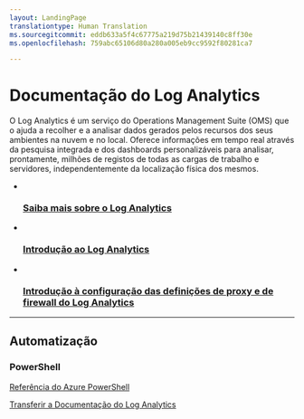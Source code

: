 ```yaml
---
layout: LandingPage
translationtype: Human Translation
ms.sourcegitcommit: eddb633a5f4c67775a219d75b21439140c8ff30e
ms.openlocfilehash: 759abc65106d80a280a005eb9cc9592f80281ca7

---
```

# <a name="log-analytics-documentation"></a>Documentação do Log Analytics

O Log Analytics é um serviço do Operations Management Suite (OMS) que o ajuda a recolher e a analisar dados gerados pelos recursos dos seus ambientes na nuvem e no local. Oferece informações em tempo real através da pesquisa integrada e dos dashboards personalizáveis para analisar, prontamente, milhões de registos de todas as cargas de trabalho e servidores, independentemente da localização física dos mesmos.

<ul class="panelContent cardsFTitle">
    <li>
        <a href="/azure/log-analytics/log-analytics-overview">
        <div class="cardSize">
            <div class="cardPadding">
                <div class="card">
                    <div class="cardImageOuter">
                        <div class="cardImage">
                            <img src="media/index/log-analytics.svg" alt="" />
                        </div>
                    </div>
                    <div class="cardText">
                        <h3>Saiba mais sobre o Log Analytics</h3>
                    </div>
                </div>
            </div>
        </div>
        </a>
    </li>
    <li>
        <a href="/azure/log-analytics/log-analytics-get-started">
        <div class="cardSize">
            <div class="cardPadding">
                <div class="card">
                    <div class="cardImageOuter">
                        <div class="cardImage">
                            <img src="media/index/get-started.svg" alt="" />
                        </div>
                    </div>
                    <div class="cardText">
                        <h3>Introdução ao Log Analytics</h3>
                    </div>
                </div>
            </div>
        </div>
        </a>
    </li>
    <li>
        <a href="/azure/log-analytics/log-analytics-proxy-firewall">
        <div class="cardSize">
            <div class="cardPadding">
                <div class="card">
                    <div class="cardImageOuter">
                        <div class="cardImage">
                            <img src="media/index/get-started.svg" alt="" />
                        </div>
                    </div>
                    <div class="cardText">
                        <h3>Introdução à configuração das definições de proxy e de firewall do Log Analytics</h3>
                    </div>
                </div>
            </div>
        </div>
        </a>
    </li>
</ul>

---

## <a name="automation"></a>Automatização

### <a name="powershell"></a>PowerShell 
[Referência do Azure PowerShell](/powershell/azureps-cmdlets-docs) 

<div class="downloadHolder">
    <a href="https://opbuildstorageprod.blob.core.windows.net/output-pdf-files/en-us/Azure.azure-documents/live/log-analytics.pdf">
        <div class="img"></div>
        <div class="text">
Transferir a Documentação do Log Analytics </div>
    </a>
</div>



<!--HONumber=Nov16_HO2-->


